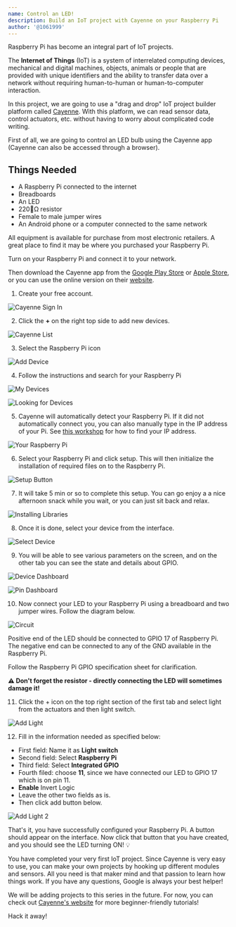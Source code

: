 ```yaml
---
name: Control an LED!
description: Build an IoT project with Cayenne on your Raspberry Pi
author: '@1061999'
---
```


Raspberry Pi has become an integral part of IoT projects.

The **Internet of Things** (IoT) is a system of interrelated computing devices, mechanical and digital machines, objects, animals or people that are provided with unique identifiers and the ability to transfer data over a network without requiring human-to-human or human-to-computer interaction.

In this project, we are going to use a "drag and drop" IoT project builder platform called [Cayenne](http://cayenne.mydevices.com). With this platform, we can read sensor data, control actuators, etc. without having to worry about complicated code writing.

First of all, we are going to control an LED bulb using the Cayenne app (Cayenne can also be accessed through a browser).

## Things Needed

- A Raspberry Pi connected to the internet
- Breadboards
- An LED
- 220Ω resistor
- Female to male jumper wires
- An Android phone or a computer connected to the same network

All equipment is available for purchase from most electronic retailers. A great place to find it may be where you purchased your Raspberry Pi.

Turn on your Raspberry Pi and connect it to your network.

Then download the Cayenne app from the [Google Play Store](https://play.google.com/store/apps/details?id=com.mydevices.cayenne&hl=en) or [Apple Store](https://itunes.apple.com/us/app/cayenne-iot-project-builder/id1057997711), or you can use the online version on their [website](http://cayenne.mydevices.com).

1. Create your free account.

![Cayenne Sign In](https://cloud-41hi5qh48-hack-club-bot.vercel.app/4cayenne_sign_in.png)

2. Click the **+** on the right top side to add new devices.

![Cayenne List](https://cloud-41hi5qh48-hack-club-bot.vercel.app/3cayenne_list.png)

3. Select the Raspberry Pi icon

![Add Device](https://cloud-41hi5qh48-hack-club-bot.vercel.app/0add_device.png)

4. Follow the instructions and search for your Raspberry Pi

![My Devices](https://cloud-41hi5qh48-hack-club-bot.vercel.app/9my_devices.png)

![Looking for Devices](https://cloud-41hi5qh48-hack-club-bot.vercel.app/8looking_for_devices.png)

5. Cayenne will automatically detect your Raspberry Pi. If it did not automatically connect you, you can also manually type in the IP address of your Pi. See [this workshop](https://hackclub.com/workshops/remote_viewing_raspi#find-the-ip-address-of-your-pi) for how to find your IP address.

![Your Raspberry Pi](https://cloud-6hpcu9pdc-hack-club-bot.vercel.app/3your_raspi.png)

6. Select your Raspberry Pi and click setup. This will then initialize the installation of required files on to the Raspberry Pi.

![Setup Button](https://cloud-6hpcu9pdc-hack-club-bot.vercel.app/2setup_button.png)

7. It will take 5 min or so to complete this setup. You can go enjoy a a nice afternoon snack while you wait, or you can just sit back and relax.

![Installing Libraries](https://cloud-41hi5qh48-hack-club-bot.vercel.app/7installing_libraries.png)

8. Once it is done, select your device from the interface.

![Select Device](https://cloud-6hpcu9pdc-hack-club-bot.vercel.app/1select_device.png)

9. You will be able to see various parameters on the screen, and on the other tab you can see the state and details about GPIO.

![Device Dashboard](https://cloud-41hi5qh48-hack-club-bot.vercel.app/6device_dashboard.png)

![Pin Dashboard](https://cloud-6hpcu9pdc-hack-club-bot.vercel.app/0pin_dashboard.png)

10. Now connect your LED to your Raspberry Pi using a breadboard and two jumper wires. Follow the diagram below.

![Circuit](https://cloud-41hi5qh48-hack-club-bot.vercel.app/5circuit.png)

Positive end of the LED should be connected to GPIO 17 of Raspberry Pi. The negative end can be connected to any of the GND available in the Raspberry Pi.

Follow the Raspberry Pi GPIO specification sheet for clarification.

**⚠️ Don't forget the resistor - directly connecting the LED will sometimes damage it!**

11. Click the + icon on the top right section of the first tab and select light from the actuators and then light switch.

![Add Light](https://cloud-41hi5qh48-hack-club-bot.vercel.app/1add_light_1.png)

12. Fill in the information needed as specified below:

- First field: Name it as **Light switch**
- Second field: Select **Raspberry Pi**
- Third field: Select **Integrated GPIO**
- Fourth filed: choose **11**, since we have connected our LED to GPIO 17 which is on pin 11.
- **Enable** Invert Logic
- Leave the other two fields as is.
- Then click add button below.

![Add Light 2](https://cloud-41hi5qh48-hack-club-bot.vercel.app/2add_light_2.png)

That's it, you have successfully configured your Raspberry Pi. A button should appear on the interface. Now click that button that you have created, and you should see the LED turning ON! 💡

You have completed your very first IoT project. Since Cayenne is very easy to use, you can make your own projects by hooking up different modules and sensors. All you need is that maker mind and that passion to learn how things work. If you have any questions, Google is always your best helper!

We will be adding projects to this series in the future. For now, you can check out [Cayenne's website](https://mydevices.com/cayenne/videos/) for more beginner-friendly tutorials!

Hack it away!
